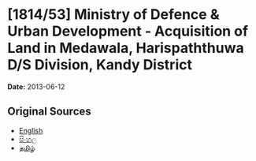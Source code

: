 # [1814/53] Ministry of Defence & Urban Development - Acquisition of Land in Medawala, Harispaththuwa D/S Division, Kandy District

**Date:** 2013-06-12

## Original Sources

- [English](https://documents.gov.lk/view/extra-gazettes/2013/6/1814-53_E.pdf)
- [සිංහල](https://documents.gov.lk/view/extra-gazettes/2013/6/1814-53_S.pdf)
- [தமிழ்](https://documents.gov.lk/view/extra-gazettes/2013/6/1814-53_T.pdf)
